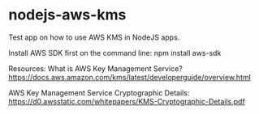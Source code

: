 # nodejs-aws-kms
Test app on how to use AWS KMS in NodeJS apps.

Install AWS SDK first on the command line: 
npm install aws-sdk

Resources:
What is AWS Key Management Service?
https://docs.aws.amazon.com/kms/latest/developerguide/overview.html

AWS Key Management Service Cryptographic Details:
https://d0.awsstatic.com/whitepapers/KMS-Cryptographic-Details.pdf
